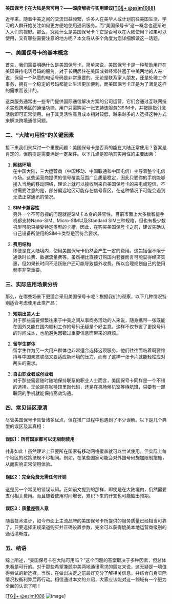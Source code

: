 **美国保号卡在大陆是否可用？——深度解析与实用建议[[TG💪+ @esim1088](https://t.me/s/esim1088)]**

近年来，随着中美之间的交流日益频繁，许多人在美华人或计划前往美国生活、学习的人群开始关注如何更方便地使用通讯服务。而“美国保号卡”这一概念也逐渐进入人们的视野。那么，究竟什么是美国保号卡？它是否可以在大陆使用？如果可以使用，又有哪些需要注意的地方呢？本文将从多个角度为您详细解读这一话题。

### 一、美国保号卡的基本概念

首先，我们需要明确什么是美国保号卡。简单来说，美国保号卡是一种帮助用户在美国保持电话号码的服务。对于长期居住在美国或者经常往返于中美两地的人来说，保留一个熟悉的电话号码是非常重要的。无论是联系家人朋友，还是处理工作事务，拥有一个稳定的号码都能让生活更加便利。而美国保号卡正是为了满足这样的需求而设计的。

这类服务通常由一些专门提供国际通信解决方案的公司运营，它们会通过互联网技术实现跨地区的通话功能。用户只需购买一张支持该服务的SIM卡，并按照指引激活后即可正常使用。由于其灵活性高且成本相对较低，越来越多的人选择这种方式来解决跨境通信问题。

### 二、“大陆可用性”的关键因素

接下来我们来探讨一个重要问题：美国保号卡是否真的能在大陆正常使用？答案是肯定的，但前提是需要满足一定条件。以下几点是影响其实用性的主要因素：

1. **网络环境**  
   在中国大陆，三大运营商（中国移动、中国联通和中国电信）主导着整个电信市场。这些运营商提供的信号覆盖范围广且质量稳定，因此只要你的手机能够接入当地的移动网络，理论上就可以接收到来自美国保号卡的来电或短信。不过需要注意的是，部分偏远地区可能存在信号盲区，在这种情况下可能会遇到无法正常通讯的情况。

2. **SIM卡兼容性**  
   另外一个不可忽视的问题就是SIM卡本身的兼容性。目前市面上大多数智能手机都支持Nano-SIM、Micro-SIM以及Standard SIM三种规格，但也有极少数机型可能只接受特定类型的卡槽。因此，在购买美国保号卡之前，建议先确认自己设备所使用的SIM卡类型是否符合要求。

3. **费用结构**  
   即便是在大陆境内，使用美国保号卡仍然会产生一定的费用。这包括但不限于通话时长费、数据流量费等。虽然相比直接订购国内套餐而言可能显得经济实惠，但如果长时间不活跃账户还可能导致额外收费。所以合理规划自己的使用频率非常重要。

### 三、实际应用场景分析

那么，在哪些场景下更适合采用美国保号卡呢？根据我们的观察，以下几种情况特别适合考虑使用此类产品：

1. **短期出差人士**  
   对于那些需要频繁往来于中美之间从事商务活动的人来说，随身携带一张既能在国外又能在国内顺利工作的号码无疑是个好主意。这样不仅节省了更换号码的时间成本，也能避免因错过重要信息而带来的麻烦。

2. **留学生群体**  
   留学生作为另一大用户群体也非常适合选择这项服务。他们往往面临着既要维持与中国亲友联络又要适应新环境的压力，而有了这样一张卡片就能轻松应对两头的需求。

3. **自由职业者或创业者**  
   对于那些需要随时随地保持联系的职业人士而言，美国保号卡同样是一个不错的选择。无论是在咖啡馆里敲代码，还是在机场候机室等待航班，只要有一部联网的手机就能保持高效沟通。

### 四、常见误区澄清

尽管美国保号卡具备诸多优点，但在推广过程中也遇到了不少误解。以下是几个典型的误区及其真相：

#### 误区1：所有国家都可以无限制使用  
并非如此！虽然理论上只要所在国家有移动网络覆盖就可以尝试使用，但实际上每个地区的政策法规不尽相同。例如，在某些国家可能会对外国号码施加限制措施，从而影响正常使用体验。

#### 误区2：完全免费无需任何开销  
这是另一个常见的错误认知。正如前文提到的那样，即使是在大陆境内，仍然需要支付相关费用。而且随着使用时间增长，累积下来的开支也可能超出预期。

#### 误区3：质量差强人意  
随着技术进步，如今市面上主流品牌的美国保号卡所提供的服务质量已经相当可靠了。只要选择正规渠道购买并正确设置参数，完全可以获得媲美本地运营商级别的通话清晰度。

### 五、结语

综上所述，“美国保号卡在大陆可用吗？”这个问题的答案取决于多种因素，但总体来看是可行的。对于那些希望兼顾中美两地通讯需求的朋友来说，这无疑是一项值得尝试的新选择。当然，在做出决定之前最好充分了解相关信息，并结合自身实际情况权衡利弊后再行动。相信通过本文的介绍，大家应该能对这一领域有一个更为全面的认识了吧！

[[TG💪+ @esim1088](https://t.me/s/esim1088) ![Image](https://i.postimg.cc/4NQfJmqS/Snipaste-2025-05-13-00-14-12.png)]